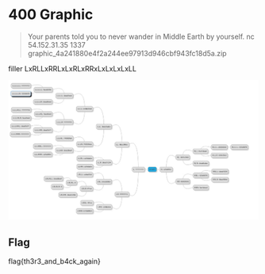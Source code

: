 # 400 Graphic

> Your parents told you to never wander in Middle Earth by yourself.
> nc 54.152.31.35 1337
> graphic_4a241880e4f2a244ee97913d946cbf943fc18d5a.zip

filler
LxRLLxRRLxLxRLxRRxLxLxLxLxLL

![graphic.jpg](files/graphic.jpg)


## Flag

flag{th3r3_and_b4ck_again}
